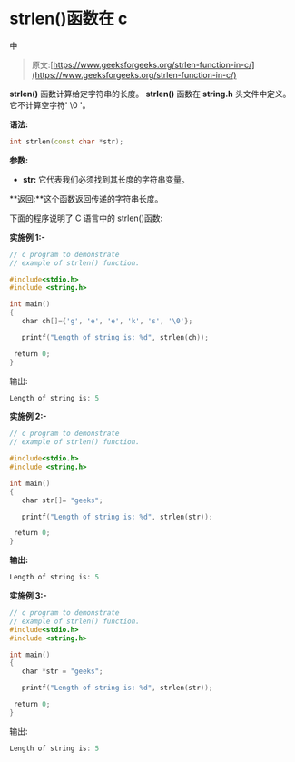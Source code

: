 # strlen()函数在 c

中

> 原文:[https://www.geeksforgeeks.org/strlen-function-in-c/](https://www.geeksforgeeks.org/strlen-function-in-c/)

**strlen()** 函数计算给定字符串的长度。 **strlen()** 函数在 **string.h** 头文件中定义。它不计算空字符' \0 '。

**语法:**

```cpp
int strlen(const char *str);

```

**参数:**

*   **str:** 它代表我们必须找到其长度的字符串变量。

**返回:**这个函数返回传递的字符串长度。

下面的程序说明了 C 语言中的 strlen()函数:

**实施例 1:-**

```cpp
// c program to demonstrate
// example of strlen() function.

#include<stdio.h>
#include <string.h>

int main()
{
   char ch[]={'g', 'e', 'e', 'k', 's', '\0'};

   printf("Length of string is: %d", strlen(ch));

 return 0;
}
```

输出:

```cpp
Length of string is: 5
```

**实施例 2:-**

```cpp
// c program to demonstrate
// example of strlen() function.

#include<stdio.h>
#include <string.h>

int main()
{
   char str[]= "geeks";

   printf("Length of string is: %d", strlen(str));

 return 0;
}
```

**输出:**

```cpp
Length of string is: 5
```

**实施例 3:-**

```cpp
// c program to demonstrate
// example of strlen() function.
#include<stdio.h>
#include <string.h>

int main()
{
   char *str = "geeks";

   printf("Length of string is: %d", strlen(str));

 return 0;
}
```

输出:

```cpp
Length of string is: 5
```
